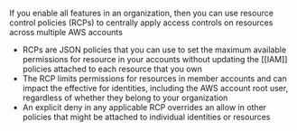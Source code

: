 If you enable all features in an organization, then you can use resource control policies (RCPs) to centrally apply access controls on resources across multiple AWS accounts
- RCPs are JSON policies that you can use to set the maximum available permissions for resource in your accounts without updating the [[IAM]] policies attached to each resource that you own
- The RCP limits permissions for resources in member accounts and can impact the effective for identities, including the AWS account root user, regardless of whether they belong to your organization
- An explicit deny in any applicable RCP overrides an allow in other policies that might be attached to individual identities or resources
